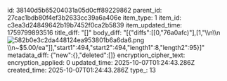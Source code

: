 id: 38140d5b65204031a05d0cff89229862
parent_id: 27cac1bdb80f4ef3b2633cc39a6a406e
item_type: 1
item_id: c3ea3d24849642b19b7452f0ca2b5839
item_updated_time: 1759799893516
title_diff: "[]"
body_diff: "[{\"diffs\":[[0,\"76a0afc)\"],[1,\"\\\n\\\n![582b0e3c2da448124ea953801b6a6da6.png](:/a862c97932b94c0ba14a68ad74b6f35d)\\\n~$5.00/ea\"]],\"start1\":494,\"start2\":494,\"length1\":8,\"length2\":95}]"
metadata_diff: {"new":{},"deleted":[]}
encryption_cipher_text: 
encryption_applied: 0
updated_time: 2025-10-07T01:24:43.286Z
created_time: 2025-10-07T01:24:43.286Z
type_: 13